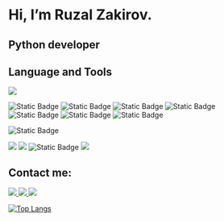 Hi, I’m Ruzal Zakirov.
========================
Python developer
-------------------------
## Language and Tools
<img src="https://img.shields.io/badge/Python-3776AB?style=flat-square&logo=Python&logoColor=white"/>

![Static Badge](https://img.shields.io/badge/Docker-2496ED?logo=Docker&logoColor=white)
![Static Badge](https://img.shields.io/badge/PostgreSQL-4169E1?logo=PostgreSQL&logoColor=white)
![Static Badge](https://img.shields.io/badge/Git-F05032?logo=Git&logoColor=white)
![Static Badge](https://img.shields.io/badge/Nginx-009639?logo=Nginx&logoColor=white)
![Static Badge](https://img.shields.io/badge/Gunicorn-499848?logo=Gunicorn&logoColor=white)
![Static Badge](https://img.shields.io/badge/Unittest%20-000000?logo=unittest%20&logoColor=white)
![Static Badge](https://img.shields.io/badge/Pytest-0A9EDC?logo=Pytest&logoColor=white)


![Static Badge](https://img.shields.io/badge/Django-006600?logo=django)

<img src="https://img.shields.io/badge/Visual Studio Code-007ACC?style=flat-square&logo=Visual Studio Code&logoColor=white"/>  <img src="https://img.shields.io/badge/MySQL-4479A1?style=flat-square&logo=MySQL&logoColor=white"/> ![Static Badge](https://img.shields.io/badge/pgAdmin-4479A1?logo=PostgreSQL&logoColor=white)
 <img src="https://img.shields.io/badge/Postman-FF6C37?style=flat-square&logo=Postman&logoColor=white"/> 

Contact me:
-------------------------
<a href="https://t.me/ruzal_z"><img src="https://img.shields.io/badge/Telegram-26A5E4?style=for-the-badge&logo=Telegram&logoColor=white&link=https://t.me/ruzal_z" /> <a href="https://www.linkedin.com/in/ruzal-zakirov-76303b273/"><img src="https://img.shields.io/badge/Linkedin-0A66C2?style=for-the-badge&logo=Linkedin&logoColor=white&link=https://www.linkedin.com/in/ruzal-zakirov-76303b273/" /> <a href="mailto:ruzal.zakiroff@gmail.com"><img src="https://img.shields.io/badge/Gmail-EA4335?style=for-the-badge&logo=Gmail&logoColor=white&link=mailto:ruzal.zakiroff@gmail.com" />

[![Top Langs](https://github-readme-stats.vercel.app/api/top-langs/?username=ruzal-z&layout=compact)](https://github.com/anuraghazra/github-readme-stats)
